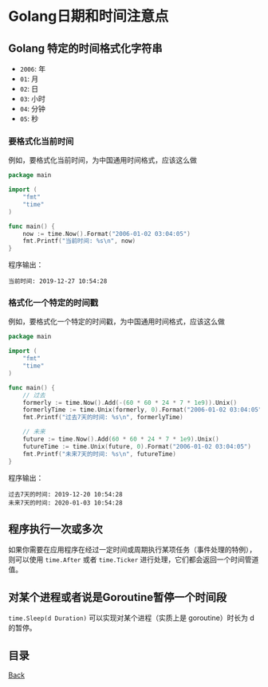 # Golang日期和时间注意点

## Golang 特定的时间格式化字符串


- `2006`: 年 
- `01`: 月
- `02`: 日
- `03`: 小时
- `04`: 分钟
- `05`: 秒

### 要格式化当前时间

例如，要格式化当前时间，为中国通用时间格式，应该这么做

```go
package main

import (
	"fmt"
	"time"
)

func main() {
	now := time.Now().Format("2006-01-02 03:04:05")
	fmt.Printf("当前时间: %s\n", now)
}
```

程序输出：

```shell
当前时间: 2019-12-27 10:54:28
```

### 格式化一个特定的时间戳

例如，要格式化一个特定的时间戳，为中国通用时间格式，应该这么做

```go
package main

import (
	"fmt"
	"time"
)

func main() {
	// 过去
	formerly := time.Now().Add(-(60 * 60 * 24 * 7 * 1e9)).Unix()
	formerlyTime := time.Unix(formerly, 0).Format("2006-01-02 03:04:05")
	fmt.Printf("过去7天的时间: %s\n", formerlyTime)

	// 未来
	future := time.Now().Add(60 * 60 * 24 * 7 * 1e9).Unix()
	futureTime := time.Unix(future, 0).Format("2006-01-02 03:04:05")
	fmt.Printf("未来7天的时间: %s\n", futureTime)
}
```

程序输出：

```shell
过去7天的时间: 2019-12-20 10:54:28
未来7天的时间: 2020-01-03 10:54:28
```

## 程序执行一次或多次

如果你需要在应用程序在经过一定时间或周期执行某项任务（事件处理的特例），则可以使用 `time.After` 或者 `time.Ticker` 进行处理，它们都会返回一个时间管道值。
 
## 对某个进程或者说是Goroutine暂停一个时间段 

`time.Sleep(d Duration)` 可以实现对某个进程（实质上是 goroutine）时长为 d 的暂停。

## 目录
[Back](../../../README.md)